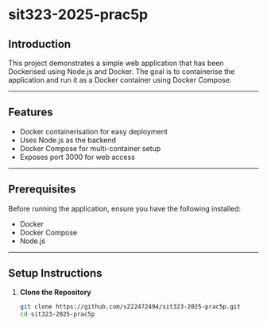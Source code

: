 # sit323-2025-prac5p

## Introduction
This project demonstrates a simple web application that has been Dockerised using Node.js and Docker. The goal is to containerise the application and run it as a Docker container using Docker Compose.

---

## Features
- Docker containerisation for easy deployment
- Uses Node.js as the backend
- Docker Compose for multi-container setup
- Exposes port 3000 for web access

---

## Prerequisites
Before running the application, ensure you have the following installed:
- Docker
- Docker Compose
- Node.js

---

## Setup Instructions

1. **Clone the Repository**
   ```bash
   git clone https://github.com/s222472494/sit323-2025-prac5p.git
   cd sit323-2025-prac5p
